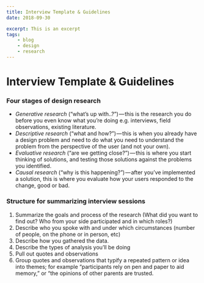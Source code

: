 ```yaml
---
title: Interview Template & Guidelines
date: 2018-09-30

excerpt: This is an excerpt
tags:
    - blog
    - design
    - research
---
```


# Interview Template & Guidelines

### Four stages of design research
* *Generative research* (“what’s up with..?”) — this is the research you do before you even know what you’re doing e.g. interviews, field observations, existing literature.
* *Descriptive research* (“what and how?”) — this is when you already have a design problem and need to do what you need to understand the problem from the perspective of the user (and not your own).
* *Evaluative research* (“are we getting close?”) — this is where you start thinking of solutions, and testing those solutions against the problems you identified.
* *Causal research* (“why is this happening?”) — after you’ve implemented a solution, this is where you evaluate how your users responded to the change, good or bad.

### Structure for summarizing interview sessions
1. Summarize the goals and process of the research (What did you want to find out? Who from your side participated and in which roles?)
2. Describe who you spoke with and under which circumstances (number of people, on the phone or in person, etc)
3. Describe how you gathered the data.
4. Describe the types of analysis you’ll be doing
5. Pull out quotes and observations
6. Group quotes and observations that typify a repeated pattern or idea into themes; for example “participants rely on pen and paper to aid memory,” or “the opinions of other parents are trusted.
